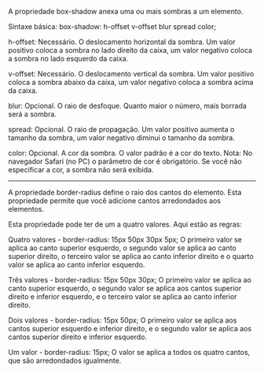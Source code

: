 A propriedade box-shadow anexa uma ou mais sombras a um elemento.

Sintaxe básica:
box-shadow: h-offset v-offset blur spread color;

h-offset: Necessário. O deslocamento horizontal da sombra. Um valor positivo coloca a sombra no lado direito da caixa, um valor negativo coloca a sombra no lado esquerdo da caixa.

v-offset: Necessário. O deslocamento vertical da sombra. Um valor positivo coloca a sombra abaixo da caixa, um valor negativo coloca a sombra acima da caixa.

blur: Opcional. O raio de desfoque. Quanto maior o número, mais borrada será a sombra.

spread: Opcional. O raio de propagação. Um valor positivo aumenta o tamanho da sombra, um valor negativo diminui o tamanho da sombra.

color: Opcional. A cor da sombra. O valor padrão é a cor do texto. 
Nota: No navegador Safari (no PC) o parâmetro de cor é obrigatório. Se você não especificar a cor, a sombra não será exibida.

-----------------------------------------------------------------------------------------------------------------------

A propriedade border-radius define o raio dos cantos do elemento. Esta propriedade permite que você adicione cantos arredondados aos elementos.

Esta propriedade pode ter de um a quatro valores. Aqui estão as regras:

Quatro valores - border-radius: 15px 50px 30px 5px; 
O primeiro valor se aplica ao canto superior esquerdo, o segundo valor se aplica ao canto superior direito, o terceiro valor se aplica ao canto inferior direito e o quarto valor se aplica ao canto inferior esquerdo.

Três valores - border-radius: 15px 50px 30px; 
O primeiro valor se aplica ao canto superior esquerdo, o segundo valor se aplica aos cantos superior direito e inferior esquerdo, e o terceiro valor se aplica ao canto inferior direito.

Dois valores - border-radius: 15px 50px; 
O primeiro valor se aplica aos cantos superior esquerdo e inferior direito, e o segundo valor se aplica aos cantos superior direito e inferior esquerdo.

Um valor - border-radius: 15px; 
O valor se aplica a todos os quatro cantos, que são arredondados igualmente.
